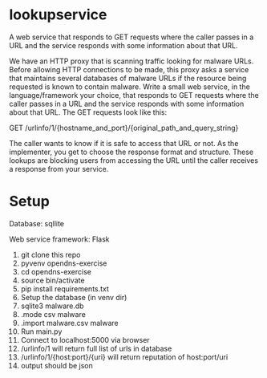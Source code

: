 # lookupservice
A web service that responds to GET requests where the caller passes in a URL and the service responds with some information about that URL.


We have an HTTP proxy that is scanning traffic looking for malware URLs. Before allowing HTTP connections to be
made, this proxy asks a service that maintains several databases of malware URLs if the resource being requested is
known to contain malware.
Write a small web service, in the language/framework your choice, that responds to GET requests where the caller
passes in a URL and the service responds with some information about that URL. The GET requests look like this:

GET /urlinfo/1/{hostname_and_port}/{original_path_and_query_string}

The caller wants to know if it is safe to access that URL or not. As the implementer, you get to choose the response
format and structure. These lookups are blocking users from accessing the URL until the caller receives a response
from your service.

# Setup
Database: sqllite

Web service framework: Flask


1. git clone this repo
2. pyvenv opendns-exercise
3. cd opendns-exercise
4. source bin/activate
5. pip install requirements.txt
6. Setup the database (in venv dir)
7. sqlite3 malware.db
8. .mode csv malware
9. .import malware.csv malware
10. Run main.py
11. Connect to localhost:5000 via browser
12. /urlinfo/1 will return full list of urls in database
13. /urlinfo/1/{host:port}/{uri} will return reputation of host:port/uri
14. output should be json

